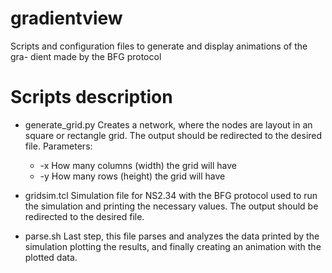 # gradientview
Scripts and configuration files to generate and display animations of the gra-
dient made by the BFG protocol

Scripts description
===================

* generate_grid.py
Creates a network, where the nodes are layout in an square or rectangle grid. 
The output should be redirected to the desired file.
Parameters:

  * -x How many columns (width) the grid will have
  * -y How many rows (height) the grid will have

* gridsim.tcl
Simulation file for NS2.34 with the BFG protocol used to run the simulation 
and printing the necessary values. The output should be redirected to the 
desired file.

* parse.sh
Last step, this file parses and analyzes the data printed by the simulation
plotting the results, and finally creating an animation with the plotted 
data.
